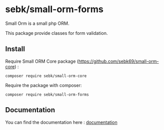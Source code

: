 # sebk/small-orm-forms
Small Orm is a small php ORM.

This package provide classes for form validation.

## Install

Require Small ORM Core package (https://github.com/sebk69/small-orm-core) :
```
composer require sebk/small-orm-core
```

Require the package with composer:
```
composer require sebk/small-orm-forms
```

## Documentation

You can find the documentation here : [documentation](https://github.com/sebk69/small-orm-doc)
